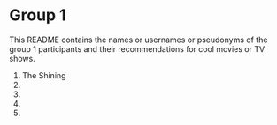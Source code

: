 # Group 1

This README contains the names or usernames or pseudonyms of the group 1 participants and their recommendations for cool movies or TV shows.

1. The Shining
2.  
3.  
4.  
5.  
 
